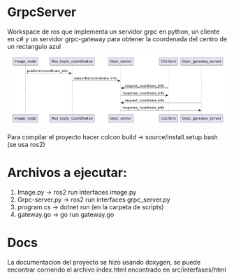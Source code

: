 # GrpcServer

Workspace de ros que implementa un servidor grpc en python, un cliente en c# y un servidor grpc-gateway para obtener la coordenada del centro de un rectangulo azul

![Alt text](plant.png)

Para compilar el proyecto hacer colcon build -> source/install.setup.bash (se usa ros2)

# Archivos a ejecutar:
1) Image.py -> ros2 run interfaces image.py
2) Grpc-server.py -> ros2 run interfaces grpc_server.py
3) program.cs -> dotnet run (en la carpeta de scripts)
4) gateway.go -> go run gateway.go

# Docs
La documentacion del proyecto se hizo usando doxygen, se puede encontrar corriendo el archivo index.html encontrado en src/interfases/html

